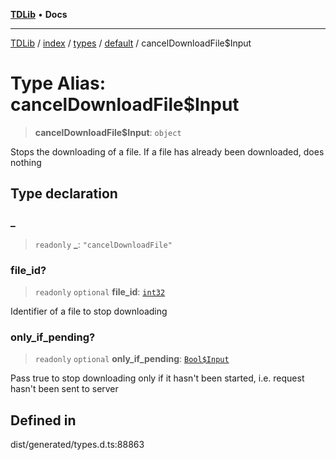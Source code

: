 [**TDLib**](../../../../../../README.md) • **Docs**

***

[TDLib](../../../../../../modules.md) / [index](../../../../../README.md) / [types](../../../README.md) / [default](../README.md) / cancelDownloadFile$Input

# Type Alias: cancelDownloadFile$Input

> **cancelDownloadFile$Input**: `object`

Stops the downloading of a file. If a file has already been downloaded, does nothing

## Type declaration

### \_

> `readonly` **\_**: `"cancelDownloadFile"`

### file\_id?

> `readonly` `optional` **file\_id**: [`int32`](int32-1.md)

Identifier of a file to stop downloading

### only\_if\_pending?

> `readonly` `optional` **only\_if\_pending**: [`Bool$Input`](Bool$Input.md)

Pass true to stop downloading only if it hasn't been started, i.e. request hasn't been sent to server

## Defined in

dist/generated/types.d.ts:88863
